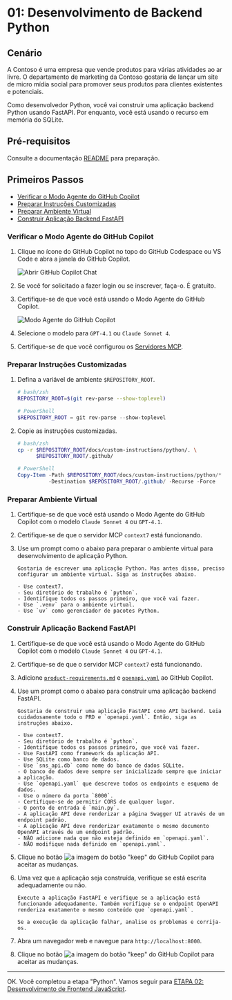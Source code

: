 # 01: Desenvolvimento de Backend Python

## Cenário

A Contoso é uma empresa que vende produtos para várias atividades ao ar livre. O departamento de marketing da Contoso gostaria de lançar um site de micro mídia social para promover seus produtos para clientes existentes e potenciais.

Como desenvolvedor Python, você vai construir uma aplicação backend Python usando FastAPI. Por enquanto, você está usando o recurso em memória do SQLite.

## Pré-requisitos

Consulte a documentação [README](../README.md) para preparação.

## Primeiros Passos

- [Verificar o Modo Agente do GitHub Copilot](#verificar-o-modo-agente-do-github-copilot)
- [Preparar Instruções Customizadas](#preparar-instruções-customizadas)
- [Preparar Ambiente Virtual](#preparar-ambiente-virtual)
- [Construir Aplicação Backend FastAPI](#construir-aplicação-backend-fastapi)

### Verificar o Modo Agente do GitHub Copilot

1. Clique no ícone do GitHub Copilot no topo do GitHub Codespace ou VS Code e abra a janela do GitHub Copilot.

   ![Abrir GitHub Copilot Chat](./images/setup-02.png)

1. Se você for solicitado a fazer login ou se inscrever, faça-o. É gratuito.
1. Certifique-se de que você está usando o Modo Agente do GitHub Copilot.

   ![Modo Agente do GitHub Copilot](./images/setup-03.png)

1. Selecione o modelo para `GPT-4.1` ou `Claude Sonnet 4`.
1. Certifique-se de que você configurou os [Servidores MCP](./00-setup.md#configurar-servidores-mcp).

### Preparar Instruções Customizadas

1. Defina a variável de ambiente `$REPOSITORY_ROOT`.

   ```bash
   # bash/zsh
   REPOSITORY_ROOT=$(git rev-parse --show-toplevel)
   ```

   ```powershell
   # PowerShell
   $REPOSITORY_ROOT = git rev-parse --show-toplevel
   ```

1. Copie as instruções customizadas.

    ```bash
    # bash/zsh
    cp -r $REPOSITORY_ROOT/docs/custom-instructions/python/. \
          $REPOSITORY_ROOT/.github/
    ```

    ```powershell
    # PowerShell
    Copy-Item -Path $REPOSITORY_ROOT/docs/custom-instructions/python/* `
              -Destination $REPOSITORY_ROOT/.github/ -Recurse -Force
    ```

### Preparar Ambiente Virtual

1. Certifique-se de que você está usando o Modo Agente do GitHub Copilot com o modelo `Claude Sonnet 4` ou `GPT-4.1`.
1. Certifique-se de que o servidor MCP `context7` está funcionando.
1. Use um prompt como o abaixo para preparar o ambiente virtual para desenvolvimento de aplicação Python.

    ```text
    Gostaria de escrever uma aplicação Python. Mas antes disso, preciso configurar um ambiente virtual. Siga as instruções abaixo.
    
    - Use context7.
    - Seu diretório de trabalho é `python`.
    - Identifique todos os passos primeiro, que você vai fazer.
    - Use `.venv` para o ambiente virtual.
    - Use `uv` como gerenciador de pacotes Python.
    ```

### Construir Aplicação Backend FastAPI

1. Certifique-se de que você está usando o Modo Agente do GitHub Copilot com o modelo `Claude Sonnet 4` ou `GPT-4.1`.
1. Certifique-se de que o servidor MCP `context7` está funcionando.
1. Adicione [`product-requirements.md`](../product-requirements.md) e [`openapi.yaml`](../openapi.yaml) ao GitHub Copilot.
1. Use um prompt como o abaixo para construir uma aplicação backend FastAPI.

    ```text
    Gostaria de construir uma aplicação FastAPI como API backend. Leia cuidadosamente todo o PRD e `openapi.yaml`. Então, siga as instruções abaixo.
    
    - Use context7.
    - Seu diretório de trabalho é `python`.
    - Identifique todos os passos primeiro, que você vai fazer.
    - Use FastAPI como framework da aplicação API.
    - Use SQLite como banco de dados.
    - Use `sns_api.db` como nome do banco de dados SQLite.
    - O banco de dados deve sempre ser inicializado sempre que iniciar a aplicação.
    - Use `openapi.yaml` que descreve todos os endpoints e esquema de dados.
    - Use o número da porta `8000`.
    - Certifique-se de permitir CORS de qualquer lugar.
    - O ponto de entrada é `main.py`.
    - A aplicação API deve renderizar a página Swagger UI através de um endpoint padrão.
    - A aplicação API deve renderizar exatamente o mesmo documento OpenAPI através de um endpoint padrão.
    - NÃO adicione nada que não esteja definido em `openapi.yaml`.
    - NÃO modifique nada definido em `openapi.yaml`.
    ```

1. Clique no botão ![a imagem do botão "keep"](https://img.shields.io/badge/keep-blue) do GitHub Copilot para aceitar as mudanças.
1. Uma vez que a aplicação seja construída, verifique se está escrita adequadamente ou não.

    ```text
    Execute a aplicação FastAPI e verifique se a aplicação está funcionando adequadamente. Também verifique se o endpoint OpenAPI renderiza exatamente o mesmo conteúdo que `openapi.yaml`.

    Se a execução da aplicação falhar, analise os problemas e corrija-os.
    ```

1. Abra um navegador web e navegue para `http://localhost:8000`.
1. Clique no botão ![a imagem do botão "keep"](https://img.shields.io/badge/keep-blue) do GitHub Copilot para aceitar as mudanças.

---

OK. Você completou a etapa "Python". Vamos seguir para [ETAPA 02: Desenvolvimento de Frontend JavaScript](./02-javascript.md).